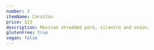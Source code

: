 ```yaml
---
number: 3
itemName: Carnitas
price: $13
description: Mexican shredded pork, cilantro and onion.
glutenFree: true
vegan: false
---
```

